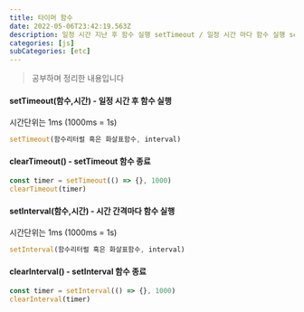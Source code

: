 ```yaml
---
title: 타이머 함수
date: 2022-05-06T23:42:19.563Z
description: 일정 시간 지난 후 함수 실행 setTimeout / 일정 시간 마다 함수 실행 setInterval
categories: [js]
subCategories: [etc]
---
```


> 공부하며 정리한 내용입니다

#### setTimeout(함수,시간) - 일정 시간 후 함수 실행

시간단위는 1ms (1000ms = 1s)

```jsx
setTimeout(함수리터럴 혹은 화살표함수, interval)
```

#### clearTimeout() - setTimeout 함수 종료

```jsx
const timer = setTimeout(() => {}, 1000)
clearTimeout(timer)
```

#### setInterval(함수,시간) - 시간 간격마다 함수 실행

시간단위는 1ms (1000ms = 1s)

```jsx
setInterval(함수리터럴 혹은 화살표함수, interval)
```

#### clearInterval() - setInterval 함수 종료

```jsx
const timer = setInterval(() => {}, 1000)
clearInterval(timer)
```
